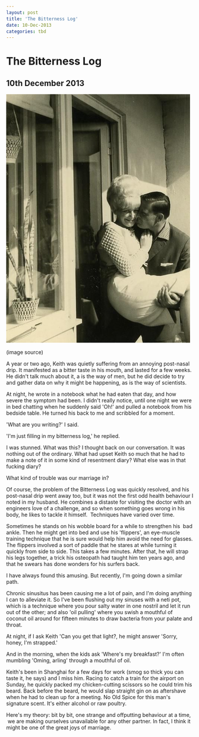 ```yaml
---
layout: post
title: 'The Bitterness Log'
date: 10-Dec-2013
categories: tbd
---
```


# The Bitterness Log

## 10th December 2013

<img class="photo-horiz" src="/images/2013/12/032eee5c8cb515a8954007348f3a0bfd-1.jpg" />

<p <a href="http://illyadarling.tumblr.com/post/58428233737">(image source)</a></p>

A year or two ago,   Keith was quietly suffering from an annoying post-nasal drip. It manifested as a bitter taste in his mouth, and lasted for a few weeks. He didn't talk much about it, a is the way of men, but he did decide to try and gather data on why it might be happening, as is the way of scientists.

At night, he wrote in a notebook what he had eaten that day, and how severe the symptom had been. I didn't really notice, until one night we were in bed chatting when he suddenly said 'Oh!' and pulled a notebook from his bedside table. He turned his back to me and scribbled for a moment.

'What are you writing?' I said.

'I'm just filling in my bitterness log,' he replied.

I was stunned. What was this? I thought back on our conversation. It was nothing out of the ordinary. What had upset Keith so much that he had to make a note of it in some kind of resentment diary? What else was in that fucking diary?

What kind of trouble was our marriage in?

Of course, the problem of the Bitterness Log was quickly resolved, and his post-nasal drip went away too, but it was not the first odd health behaviour I noted in my husband. He combines a distaste for visiting the doctor with an engineers love of a challenge, and so when something goes wrong in his body, he likes to tackle it himself.  Techniques have varied over time.

Sometimes he stands on his wobble board for a while to strengthen his  bad ankle. Then he might get into bed and use his 'flippers', an eye-muscle training technique that he is sure would help him avoid the need for glasses. The flippers involved a sort of paddle that he stares at while turning it quickly from side to side. This takes a few minutes. After that, he will strap his legs together, a trick his osteopath had taught him ten years ago, and that he swears has done wonders for his surfers back.

I have always found this amusing. But recently, I'm going down a similar path.

Chronic sinusitus has been causing me a lot of pain, and I'm doing anything I can to alleviate it. So I've been flushing out my sinuses with a neti pot, which is a technique where you pour salty water in one nostril and let it run out of the other; and also 'oil pulling' where you swish a mouthful of coconut oil around for fifteen minutes to draw bacteria from your palate and throat.

At night, if I ask Keith 'Can you get that light?, he might answer 'Sorry, honey, I'm strapped.'

And in the morning, when the kids ask 'Where's my breakfast?' I'm often mumbling 'Oming, arling' through a mouthful of oil.

Keith's been in Shanghai for a few days for work (smog so thick you can taste it, he says) and I miss him. Racing to catch a train for the airport on Sunday, he quickly packed my chicken-cutting scissors so he could trim his beard. Back before the beard, he would slap straight gin on as aftershave when he had to clean up for a meeting. No Old Spice for this man's signature scent. It's either alcohol or raw poultry.

Here's my theory: bit by bit, one strange and offputting behaviour at a time,  we are making ourselves unavailable for any other partner. In fact, I think it might be one of the great joys of marriage.
